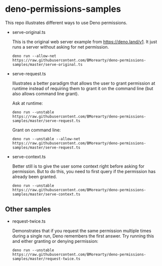 # deno-permissions-samples

This repo illustrates different ways to use Deno permissions.

* serve-original.ts

  This is the original web server example from https://deno.land/v1. It just runs
  a server without asking for net permission.

  ```
  deno run --allow-net https://raw.githubusercontent.com/BMorearty/deno-permissions-samples/master/serve-original.ts
  ```

* serve-request.ts

  Illustrates a better paradigm that allows the user to grant permission at runtime
  instead of requiring them to grant it on the command line
  (but also allows command line grant).

  Ask at runtime:

  ```
  deno run --unstable https://raw.githubusercontent.com/BMorearty/deno-permissions-samples/master/serve-request.ts
  ```

  Grant on command line:

  ```
  deno run --unstable --allow-net https://raw.githubusercontent.com/BMorearty/deno-permissions-samples/master/serve-request.ts
  ```
  
 * serve-context.ts
 
   Better still is to give the user some context right before asking for permission.
   But to do this, you need to first query if the permission has already been granted.
   
   ```
   deno run --unstable https://raw.githubusercontent.com/BMorearty/deno-permissions-samples/master/serve-context.ts
   ```
 
## Other samples

* request-twice.ts

  Demonstrates that if you request the same permission multiple times during a single run,
  Deno remembers the first answer. Try running this and either granting or denying permission:
  
  ```
  deno run --unstable https://raw.githubusercontent.com/BMorearty/deno-permissions-samples/master/request-twice.ts
  ```
